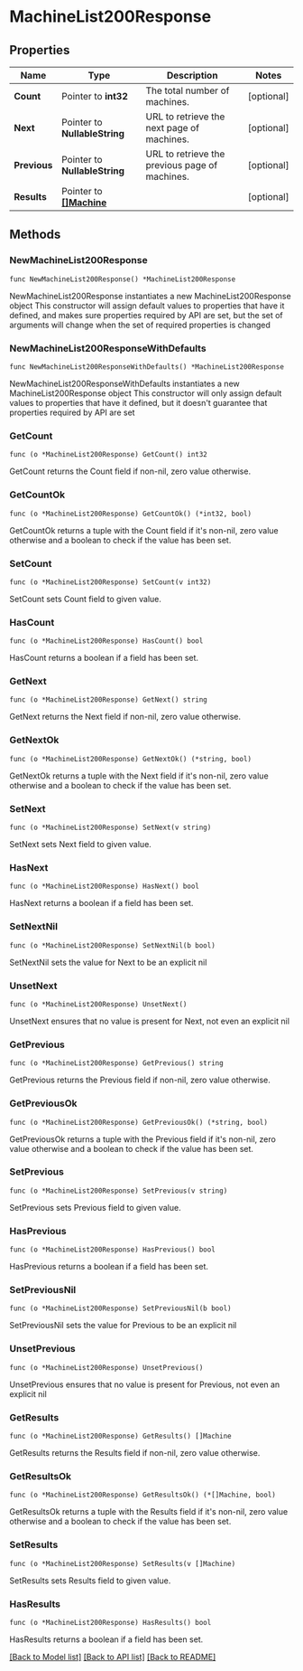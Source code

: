 # MachineList200Response

## Properties

Name | Type | Description | Notes
------------ | ------------- | ------------- | -------------
**Count** | Pointer to **int32** | The total number of machines. | [optional] 
**Next** | Pointer to **NullableString** | URL to retrieve the next page of machines. | [optional] 
**Previous** | Pointer to **NullableString** | URL to retrieve the previous page of machines. | [optional] 
**Results** | Pointer to [**[]Machine**](Machine.md) |  | [optional] 

## Methods

### NewMachineList200Response

`func NewMachineList200Response() *MachineList200Response`

NewMachineList200Response instantiates a new MachineList200Response object
This constructor will assign default values to properties that have it defined,
and makes sure properties required by API are set, but the set of arguments
will change when the set of required properties is changed

### NewMachineList200ResponseWithDefaults

`func NewMachineList200ResponseWithDefaults() *MachineList200Response`

NewMachineList200ResponseWithDefaults instantiates a new MachineList200Response object
This constructor will only assign default values to properties that have it defined,
but it doesn't guarantee that properties required by API are set

### GetCount

`func (o *MachineList200Response) GetCount() int32`

GetCount returns the Count field if non-nil, zero value otherwise.

### GetCountOk

`func (o *MachineList200Response) GetCountOk() (*int32, bool)`

GetCountOk returns a tuple with the Count field if it's non-nil, zero value otherwise
and a boolean to check if the value has been set.

### SetCount

`func (o *MachineList200Response) SetCount(v int32)`

SetCount sets Count field to given value.

### HasCount

`func (o *MachineList200Response) HasCount() bool`

HasCount returns a boolean if a field has been set.

### GetNext

`func (o *MachineList200Response) GetNext() string`

GetNext returns the Next field if non-nil, zero value otherwise.

### GetNextOk

`func (o *MachineList200Response) GetNextOk() (*string, bool)`

GetNextOk returns a tuple with the Next field if it's non-nil, zero value otherwise
and a boolean to check if the value has been set.

### SetNext

`func (o *MachineList200Response) SetNext(v string)`

SetNext sets Next field to given value.

### HasNext

`func (o *MachineList200Response) HasNext() bool`

HasNext returns a boolean if a field has been set.

### SetNextNil

`func (o *MachineList200Response) SetNextNil(b bool)`

 SetNextNil sets the value for Next to be an explicit nil

### UnsetNext
`func (o *MachineList200Response) UnsetNext()`

UnsetNext ensures that no value is present for Next, not even an explicit nil
### GetPrevious

`func (o *MachineList200Response) GetPrevious() string`

GetPrevious returns the Previous field if non-nil, zero value otherwise.

### GetPreviousOk

`func (o *MachineList200Response) GetPreviousOk() (*string, bool)`

GetPreviousOk returns a tuple with the Previous field if it's non-nil, zero value otherwise
and a boolean to check if the value has been set.

### SetPrevious

`func (o *MachineList200Response) SetPrevious(v string)`

SetPrevious sets Previous field to given value.

### HasPrevious

`func (o *MachineList200Response) HasPrevious() bool`

HasPrevious returns a boolean if a field has been set.

### SetPreviousNil

`func (o *MachineList200Response) SetPreviousNil(b bool)`

 SetPreviousNil sets the value for Previous to be an explicit nil

### UnsetPrevious
`func (o *MachineList200Response) UnsetPrevious()`

UnsetPrevious ensures that no value is present for Previous, not even an explicit nil
### GetResults

`func (o *MachineList200Response) GetResults() []Machine`

GetResults returns the Results field if non-nil, zero value otherwise.

### GetResultsOk

`func (o *MachineList200Response) GetResultsOk() (*[]Machine, bool)`

GetResultsOk returns a tuple with the Results field if it's non-nil, zero value otherwise
and a boolean to check if the value has been set.

### SetResults

`func (o *MachineList200Response) SetResults(v []Machine)`

SetResults sets Results field to given value.

### HasResults

`func (o *MachineList200Response) HasResults() bool`

HasResults returns a boolean if a field has been set.


[[Back to Model list]](../README.md#documentation-for-models) [[Back to API list]](../README.md#documentation-for-api-endpoints) [[Back to README]](../README.md)



